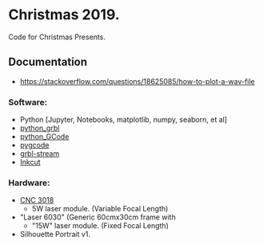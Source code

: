 # Christmas 2019.

Code for Christmas Presents.

## Documentation

- https://stackoverflow.com/questions/18625085/how-to-plot-a-wav-file

### Software:

- Python [Jupyter, Notebooks, matplotlib, numpy, seaborn, et al]
- [python_grbl](https://github.com/jed-frey/python_Grbl)
- [python_GCode](https://github.com/jed-frey/python_GCode)
- [pygcode](https://github.com/fragmuffin/pygcode)
- [grbl-stream](https://github.com/fragmuffin/grbl-stream)
- [Inkcut](https://github.com/inkcut/inkcut)

### Hardware:

- [CNC 3018](https://duckduckgo.com/?q=CNC3018&t=canonical&atb=v192-1&ia=videos)
  - 5W laser module. (Variable Focal Length)
- "Laser 6030" (Generic 60cmx30cm frame with
  - "15W" laser module. (Fixed Focal Length)
- Silhouette Portrait v1.